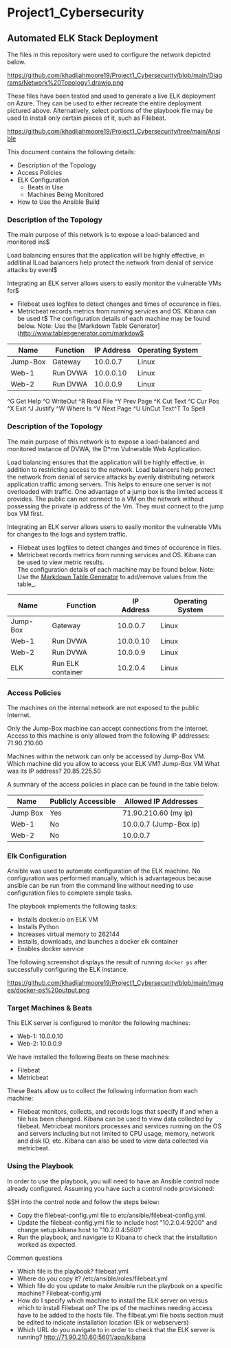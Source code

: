 # Project1_Cybersecurity
## Automated ELK Stack Deployment

The files in this repository were used to configure the network depicted below.

https://github.com/khadijahmoore19/Project1_Cybersecurity/blob/main/Diagrams/Network%20Topology1.drawio.png

These files have been tested and used to generate a live ELK deployment on Azure. They can be used to either recreate the entire deployment pictured above. Alternatively, select portions of the playbook file may be used to install only certain pieces of it, such as Filebeat.

https://github.com/khadijahmoore19/Project1_Cybersecurity/tree/main/Ansible

This document contains the following details:
- Description of the Topology
- Access Policies
- ELK Configuration
  - Beats in Use
  - Machines Being Monitored
- How to Use the Ansible Build


### Description of the Topology

The main purpose of this network is to expose a load-balanced and monitored ins$

Load balancing ensures that the application will be highly effective, in additinal lLoad balancers help protect the network from denial of service attacks by evenl$

Integrating an ELK server allows users to easily monitor the vulnerable VMs for$
- Filebeat uses logfiles to detect changes and times of occurence in files.
- Metricbeat records metrics from running services and OS. Kibana can be used t$
The configuration details of each machine may be found below.
Note: Use the [Markdown Table Generator](http://www.tablesgenerator.com/markdow$

| Name     |      Function     | IP Address | Operating System |
|----------|-------------------|------------|------------------|
| Jump-Box | Gateway           | 10.0.0.7   | Linux            |
| Web-1    | Run DVWA          | 10.0.0.10  | Linux            |
| Web-2    | Run DVWA          | 10.0.0.9   | Linux            |

^G Get Help  ^O WriteOut  ^R Read File ^Y Prev Page ^K Cut Text  ^C Cur Pos
^X Exit      ^J Justify   ^W Where Is  ^V Next Page ^U UnCut Text^T To Spell
### Description of the Topology

The main purpose of this network is to expose a load-balanced and monitored instance of DVWA, the D*mn Vulnerable Web Application.

Load balancing ensures that the application will be highly effective, in addition to restricting access to the network.
Load balancers help protect the network from denial of service attacks by evenly distributing network application traffic among servers. This helps to ensure one server is not overloaded with traffic. One advantage of a jump box is the limited access it provides. The public can not connect to a VM on the network without possessing the private ip address of the Vm. They  must connect to the jump box VM first. 

Integrating an ELK server allows users to easily monitor the vulnerable VMs for changes to the logs and system traffic.
- Filebeat uses logfiles to detect changes and times of occurence in files. 
- Metricbeat records metrics from running services and OS. Kibana can be used to view metric results.  
The configuration details of each machine may be found below.
Note: Use the [Markdown Table Generator](http://www.tablesgenerator.com/markdown_tables) to add/remove values from the table_.

| Name     |      Function     | IP Address | Operating System |
|----------|-------------------|------------|------------------|
| Jump-Box | Gateway           | 10.0.0.7   | Linux            |
| Web-1    | Run DVWA          | 10.0.0.10  | Linux            |
| Web-2    | Run DVWA          | 10.0.0.9   | Linux            |
| ELK      | Run ELK container | 10.2.0.4   | Linux            |

### Access Policies

The machines on the internal network are not exposed to the public Internet. 

Only the Jump-Box machine can accept connections from the Internet. Access to this machine is only allowed from the following IP addresses: 71.90.210.60

Machines within the network can only be accessed by Jump-Box VM.
Which machine did you allow to access your ELK VM? Jump-Box VM 
What was its IP address? 20.85.225.50

A summary of the access policies in place can be found in the table below.

| Name     | Publicly Accessible | Allowed IP Addresses  |
|----------|---------------------|-----------------------|
| Jump Box | Yes                 | 71.90.210.60 (my ip)  |
| Web-1    | No                  | 10.0.0.7 (Jump-Box ip)|
| Web-2    | No                  | 10.0.0.7              |

### Elk Configuration

Ansible was used to automate configuration of the ELK machine. No configuration was performed manually, which is advantageous because ansible can be run from the command line without needing to use configuration files to complete simple tasks.

The playbook implements the following tasks:
- Installs docker.io on ELK VM
- Installs Python 
- Increases virtual memory to 262144
- Installs, downloads, and launches a docker elk container 
- Enables docker service

The following screenshot displays the result of running `docker ps` after successfully configuring the ELK instance.

https://github.com/khadijahmoore19/Project1_Cybersecurity/blob/main/Images/docker-ps%20output.png

### Target Machines & Beats
This ELK server is configured to monitor the following machines:
- Web-1: 10.0.0.10 
- Web-2: 10.0.0.9

We have installed the following Beats on these machines:
- Filebeat
- Metricbeat

These Beats allow us to collect the following information from each machine:
- Filebeat monitors, collects, and records logs that specify if and when a file has been changed. Kibana can be used to view data collected by filebeat. Metricbeat monitors processes and services running on the OS and servers including but not limited to CPU usage, memory, network and disk IO, etc. Kibana can also be used to view data collected via metricbeat. 

### Using the Playbook
In order to use the playbook, you will need to have an Ansible control node already configured. Assuming you have such a control node provisioned: 

SSH into the control node and follow the steps below:
- Copy the filebeat-config.yml file to etc/ansible/filebeat-config.yml.
- Update the filebeat-config.yml file to include host "10.2.0.4:9200" and change setup.kibana host to "10.2.0.4:5601"
- Run the playbook, and navigate to Kibana to check that the installation worked as expected.

Common questions
- Which file is the playbook? filebeat.yml
- Where do you copy it? /etc/ansible/roles/filebeat.yml
- Which file do you update to make Ansible run the playbook on a specific machine? Filebeat-config.yml
- How do I specify which machine to install the ELK server on versus which to install Filebeat on? The ips of the machines needing access have to be added to the hosts file. The filbeat.yml file hosts section must be edited to indicate installation location (Elk or webservers)
- Which URL do you navigate to in order to check that the ELK server is running? http://71.90.210.60:5601/app/kibana

